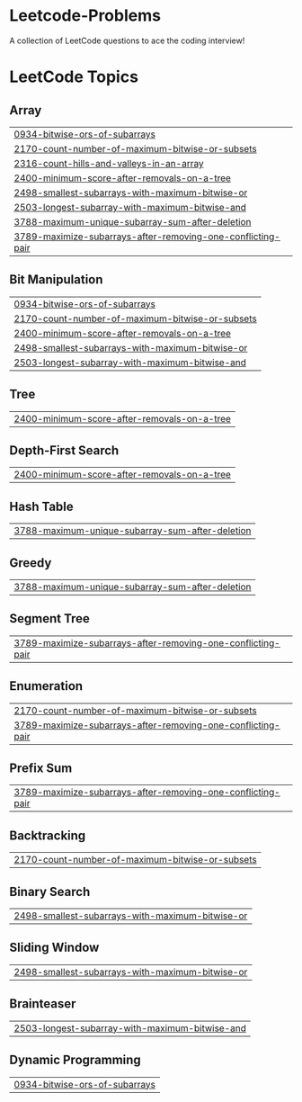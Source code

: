 # Leetcode-Problems
A collection of LeetCode questions to ace the coding interview! 

<!---LeetCode Topics Start-->
# LeetCode Topics
## Array
|  |
| ------- |
| [0934-bitwise-ors-of-subarrays](https://github.com/Siri-durga/Leetcode-Problems/tree/master/0934-bitwise-ors-of-subarrays) |
| [2170-count-number-of-maximum-bitwise-or-subsets](https://github.com/Siri-durga/Leetcode-Problems/tree/master/2170-count-number-of-maximum-bitwise-or-subsets) |
| [2316-count-hills-and-valleys-in-an-array](https://github.com/Siri-durga/Leetcode-Problems/tree/master/2316-count-hills-and-valleys-in-an-array) |
| [2400-minimum-score-after-removals-on-a-tree](https://github.com/Siri-durga/Leetcode-Problems/tree/master/2400-minimum-score-after-removals-on-a-tree) |
| [2498-smallest-subarrays-with-maximum-bitwise-or](https://github.com/Siri-durga/Leetcode-Problems/tree/master/2498-smallest-subarrays-with-maximum-bitwise-or) |
| [2503-longest-subarray-with-maximum-bitwise-and](https://github.com/Siri-durga/Leetcode-Problems/tree/master/2503-longest-subarray-with-maximum-bitwise-and) |
| [3788-maximum-unique-subarray-sum-after-deletion](https://github.com/Siri-durga/Leetcode-Problems/tree/master/3788-maximum-unique-subarray-sum-after-deletion) |
| [3789-maximize-subarrays-after-removing-one-conflicting-pair](https://github.com/Siri-durga/Leetcode-Problems/tree/master/3789-maximize-subarrays-after-removing-one-conflicting-pair) |
## Bit Manipulation
|  |
| ------- |
| [0934-bitwise-ors-of-subarrays](https://github.com/Siri-durga/Leetcode-Problems/tree/master/0934-bitwise-ors-of-subarrays) |
| [2170-count-number-of-maximum-bitwise-or-subsets](https://github.com/Siri-durga/Leetcode-Problems/tree/master/2170-count-number-of-maximum-bitwise-or-subsets) |
| [2400-minimum-score-after-removals-on-a-tree](https://github.com/Siri-durga/Leetcode-Problems/tree/master/2400-minimum-score-after-removals-on-a-tree) |
| [2498-smallest-subarrays-with-maximum-bitwise-or](https://github.com/Siri-durga/Leetcode-Problems/tree/master/2498-smallest-subarrays-with-maximum-bitwise-or) |
| [2503-longest-subarray-with-maximum-bitwise-and](https://github.com/Siri-durga/Leetcode-Problems/tree/master/2503-longest-subarray-with-maximum-bitwise-and) |
## Tree
|  |
| ------- |
| [2400-minimum-score-after-removals-on-a-tree](https://github.com/Siri-durga/Leetcode-Problems/tree/master/2400-minimum-score-after-removals-on-a-tree) |
## Depth-First Search
|  |
| ------- |
| [2400-minimum-score-after-removals-on-a-tree](https://github.com/Siri-durga/Leetcode-Problems/tree/master/2400-minimum-score-after-removals-on-a-tree) |
## Hash Table
|  |
| ------- |
| [3788-maximum-unique-subarray-sum-after-deletion](https://github.com/Siri-durga/Leetcode-Problems/tree/master/3788-maximum-unique-subarray-sum-after-deletion) |
## Greedy
|  |
| ------- |
| [3788-maximum-unique-subarray-sum-after-deletion](https://github.com/Siri-durga/Leetcode-Problems/tree/master/3788-maximum-unique-subarray-sum-after-deletion) |
## Segment Tree
|  |
| ------- |
| [3789-maximize-subarrays-after-removing-one-conflicting-pair](https://github.com/Siri-durga/Leetcode-Problems/tree/master/3789-maximize-subarrays-after-removing-one-conflicting-pair) |
## Enumeration
|  |
| ------- |
| [2170-count-number-of-maximum-bitwise-or-subsets](https://github.com/Siri-durga/Leetcode-Problems/tree/master/2170-count-number-of-maximum-bitwise-or-subsets) |
| [3789-maximize-subarrays-after-removing-one-conflicting-pair](https://github.com/Siri-durga/Leetcode-Problems/tree/master/3789-maximize-subarrays-after-removing-one-conflicting-pair) |
## Prefix Sum
|  |
| ------- |
| [3789-maximize-subarrays-after-removing-one-conflicting-pair](https://github.com/Siri-durga/Leetcode-Problems/tree/master/3789-maximize-subarrays-after-removing-one-conflicting-pair) |
## Backtracking
|  |
| ------- |
| [2170-count-number-of-maximum-bitwise-or-subsets](https://github.com/Siri-durga/Leetcode-Problems/tree/master/2170-count-number-of-maximum-bitwise-or-subsets) |
## Binary Search
|  |
| ------- |
| [2498-smallest-subarrays-with-maximum-bitwise-or](https://github.com/Siri-durga/Leetcode-Problems/tree/master/2498-smallest-subarrays-with-maximum-bitwise-or) |
## Sliding Window
|  |
| ------- |
| [2498-smallest-subarrays-with-maximum-bitwise-or](https://github.com/Siri-durga/Leetcode-Problems/tree/master/2498-smallest-subarrays-with-maximum-bitwise-or) |
## Brainteaser
|  |
| ------- |
| [2503-longest-subarray-with-maximum-bitwise-and](https://github.com/Siri-durga/Leetcode-Problems/tree/master/2503-longest-subarray-with-maximum-bitwise-and) |
## Dynamic Programming
|  |
| ------- |
| [0934-bitwise-ors-of-subarrays](https://github.com/Siri-durga/Leetcode-Problems/tree/master/0934-bitwise-ors-of-subarrays) |
<!---LeetCode Topics End-->
